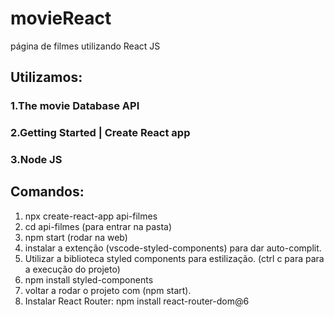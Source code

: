 # movieReact
 página de filmes utilizando React JS
 
 ## **Utilizamos:**
 ### 1.The movie Database API
 ### 2.Getting Started | Create React app
 ### 3.Node JS
 
 ## **Comandos:**
 1. npx create-react-app api-filmes
 2. cd api-filmes (para entrar na pasta)
 3. npm start (rodar na web)
 4. instalar a extenção (vscode-styled-components) para dar auto-complit.
 5. Utilizar a biblioteca styled components para estilização. (ctrl c para para a execução do projeto)
 6. npm install styled-components
 7. voltar a rodar o projeto com (npm start).
 8. Instalar React Router: npm install react-router-dom@6
